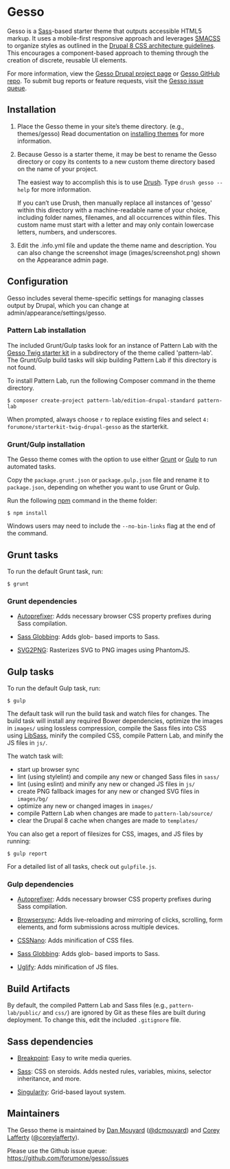 # Gesso

Gesso is a [Sass](http://sass-lang.com/)-based starter theme that outputs
accessible HTML5 markup. It uses a mobile-first responsive approach and
leverages [SMACSS](https://smacss.com/) to organize styles as outlined in the
[Drupal 8 CSS architecture guidelines](https://www.drupal.org/node/1887918).
This encourages a component-based approach to theming through the creation of
discrete, reusable UI elements.

For more information, view the
[Gesso Drupal project page](https://drupal.org/project/gesso/) or [Gesso GitHub repo](https://github.com/forumone/gesso).
To submit bug reports or feature requests, visit the
[Gesso issue queue](https://github.com/forumone/gesso/issues).


## Installation

1.  Place the Gesso theme in your site’s theme directory.
    (e.g., themes/gesso) Read documentation on
    [installing themes](https://drupal.org/getting-started/install-contrib/themes)
    for more information.

2.  Because Gesso is a starter theme, it may be best to rename the Gesso
    directory or copy its contents to a new custom theme directory based on the
    name of your project.

    The easiest way to accomplish this is to use [Drush](https://github.com/drush-ops/drush).
    Type `drush gesso --help` for more information.

    If you can’t use Drush, then manually replace all instances of 'gesso'
    within this directory with a machine-readable name of your choice, including
    folder names, filenames, and all occurrences within files. This custom name
    must start with a letter and may only contain lowercase letters, numbers,
    and underscores.

3.  Edit the .info.yml file and update the theme name and description. You can also
    change the screenshot image (images/screenshot.png) shown on the Appearance
    admin page.


## Configuration

Gesso includes several theme-specific settings for managing classes output by
Drupal, which you can change at admin/appearance/settings/gesso.


### Pattern Lab installation

The included Grunt/Gulp tasks look for an instance of Pattern Lab with the
[Gesso Twig starter kit](https://github.com/forumone/starterkit-twig-drupal-gesso)
in a subdirectory of the theme called 'pattern-lab'. The Grunt/Gulp build tasks will
skip building Pattern Lab if this directory is not found.

To install Pattern Lab, run the following Composer command in
the theme directory.

```
$ composer create-project pattern-lab/edition-drupal-standard pattern-lab
```

When prompted, always choose `r` to replace existing files and select `4: forumone/starterkit-twig-drupal-gesso` as the starterkit.


### Grunt/Gulp installation

The Gesso theme comes with the option to use either [Grunt](http://gruntjs.com/)
or [Gulp](http://gulpjs.com/) to run automated tasks.

Copy the `package.grunt.json` or `package.gulp.json` file and rename it to
`package.json`, depending on whether you want to use Grunt or Gulp.

Run the following [npm](https://www.npmjs.com/) command in the theme folder:

```
$ npm install
```

Windows users may need to include the `--no-bin-links` flag at the end of the
command.


## Grunt tasks

To run the default Grunt task, run:

```
$ grunt
```


### Grunt dependencies

* [Autoprefixer](https://github.com/postcss/autoprefixer): Adds necessary
browser CSS property prefixes during Sass compilation.

* [Sass Globbing](https://github.com/DennisBecker/grunt-sass-globbing): Adds glob-
based imports to Sass.

* [SVG2PNG](https://github.com/dbushell/grunt-svg2png): Rasterizes SVG to PNG images using PhantomJS.


## Gulp tasks

To run the default Gulp task, run:

```
$ gulp
```

The default task will run the build task and watch files for changes. The build
task will install any required Bower dependencies, optimize the images in
`images/` using lossless compression, compile the Sass files into CSS using
[LibSass](http://sass-lang.com/libsass), minify the compiled CSS, compile
Pattern Lab, and minify the JS files in `js/`.

The watch task will:
* start up browser sync
* lint (using stylelint) and compile any new or changed Sass files in `sass/`
* lint (using eslint) and minify any new or changed JS files in `js/`
* create PNG fallback images for any new or changed SVG files in `images/bg/`
* optimize any new or changed images in `images/`
* compile Pattern Lab when changes are made to `pattern-lab/source/`
* clear the Drupal 8 cache when changes are made to `templates/`

You can also get a report of filesizes for CSS, images, and JS files by running:

```
$ gulp report
```

For a detailed list of all tasks, check out `gulpfile.js`.


### Gulp dependencies

* [Autoprefixer](https://github.com/postcss/autoprefixer): Adds necessary
browser CSS property prefixes during Sass compilation.

* [Browsersync](https://browsersync.io/): Adds live-reloading and mirroring of
clicks, scrolling, form elements, and form submissions across multiple devices.

* [CSSNano](): Adds minification of CSS files.

* [Sass Globbing](https://github.com/mdrummond/gulp-sass-globbing): Adds glob-
based imports to Sass.

* [Uglify](http://lisperator.net/uglifyjs/): Adds minification of JS files.


## Build Artifacts

By default, the compiled Pattern Lab and Sass files (e.g., `pattern-lab/public/`
and `css/`) are ignored by Git as these files are built during deployment.
To change this, edit the included `.gitignore` file.


## Sass dependencies

* [Breakpoint](http://breakpoint-sass.com): Easy to write media queries.

* [Sass](http://sass-lang.com): CSS on steroids. Adds nested rules, variables,
mixins, selector inheritance, and more.

* [Singularity](http://singularity.gs): Grid-based layout system.


## Maintainers

The Gesso theme is maintained by [Dan Mouyard](https://drupal.org/u/dcmouyard)
([@dcmouyard](http://twitter.com/dcmouyard)) and
[Corey Lafferty](https://drupal.org/u/clafferty)
([@coreylafferty](http://twitter.com/coreylafferty)).

Please use the Github issue queue: https://github.com/forumone/gesso/issues
